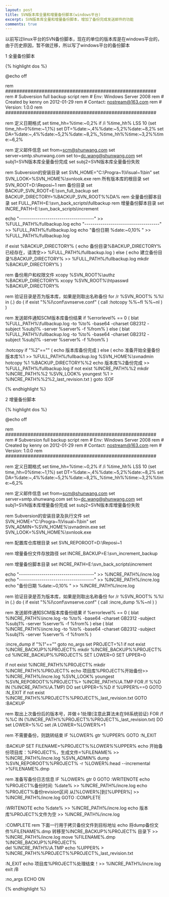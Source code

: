 ```yaml
---
layout: post
title: SVN版本库全量和增量备份脚本(windows平台)
excerpt: SVN版本库全量和增量备份脚本，增加了备份完成发送邮件的功能
comments: true
---
```


以前写过linux平台的SVN备份脚本，现在的单位的版本库是在windows平台的，由于历史原因，暂不做迁移，所以写了windows平台的备份脚本

1 全量备份脚本

{% highlight dos %}

@echo off

rem ######################################################
rem # Subversion full backup script
rem # Env: Windows Server 2008
rem # Created by kenny on 2012-01-29
rem # Contact: nostream@163.com
rem # Version: 1.0.0
rem ######################################################

rem 定义日期格式
set time_hh=%time:~0,2%
if /i %time_hh% LSS 10 (set time_hh=0%time:~1,1%)
set DT=%date:~,4%%date:~5,2%%date:~8,2%
set DA=%date:~,4%%date:~5,2%%date:~8,2%_%time_hh%%time:~3,2%%time:~6,2%

rem 定义邮件信息
set from=scm@shunwang.com
set server=smtp.shunwang.com
set to=dc.wang@shunwang.com
set subj1=SVN版本库全量备份完成
set subj2=SVN版本库全量备份失败

rem Subversion的安装目录
set SVN_HOME="C:\Progra~1\Visual~1\bin"
set SVN_LOOK=%SVN_HOME%\svnlook.exe
rem 所有版本库的根目录
set SVN_ROOT=D:\Reposi~1
rem 备份目录
set BACKUP_SVN_ROOT=E:\svn_full_backup
set BACKUP_DIRECTORY=%BACKUP_SVN_ROOT%\%DA%
rem 全量备份脚本目录
set FULL_PATH=E:\svn_back_scripts\fullbackup
rem 增量备份脚本目录
set INCRE_PATH=E:\svn_back_scripts\increment

echo "-------------------------------------" >> %FULL_PATH%/fullbackup.log
echo "-------------------------------------" >> %FULL_PATH%/fullbackup.log
echo "备份日期 %date:~0,10% " >> %FULL_PATH%/fullbackup.log

if exist %BACKUP_DIRECTORY% (
	echo 备份目录%BACKUP_DIRECTORY%已经存在，请清空>> %FULL_PATH%/fullbackup.log
) else (
	echo 建立备份目录%BACKUP_DIRECTORY% >> %FULL_PATH%/fullbackup.log
	mkdir %BACKUP_DIRECTORY%
)

rem 备份用户和权限文件
xcopy %SVN_ROOT%\authz %BACKUP_DIRECTORY%
xcopy %SVN_ROOT%\htpasswd %BACKUP_DIRECTORY%

rem 验证目录是否为版本库，如果是则取出名称备份
for /r %SVN_ROOT% %%I in (.) do (
	if exist "%%I\conf\svnserve.conf" (
		call :hotcopy %%~fI %%~nI
	)
)

rem 发送邮件通知SCM版本库备份结果
if %errorlevel% == 0 (
   blat %FULL_PATH%\fullbackup.log -to %to% -base64 -charset GB2312 -subject %subj1% -server %server% -f %from%
) else (
   blat %FULL_PATH%\fullbackup.log -to %to% -base64 -charset GB2312 -subject %subj1% -server %server% -f %from%
)


:hotcopy
if "%2"=="" (
	echo 版本库备份完成
) else (
	echo 准备开始全量备份版本库%1 >> %FULL_PATH%/fullbackup.log
	%SVN_HOME%\svnadmin hotcopy %1 %BACKUP_DIRECTORY%\%2
	echo 版本库%2备份完成 >> %FULL_PATH%/fullbackup.log
	if not exist %INCRE_PATH%\%2 mkdir %INCRE_PATH%\%2
	%SVN_LOOK% youngest %1 > %INCRE_PATH%\%2\%2_last_revision.txt
)
goto :EOF

{% endhighlight %}

2 增量备份脚本

{% highlight dos %}

@echo off

rem ######################################################
rem # Subversion full backup script
rem # Env: Windows Server 2008
rem # Created by kenny on 2012-01-29
rem # Contact: nostream@163.com
rem # Version: 1.0.0
rem ######################################################

rem 定义日期格式
set time_hh=%time:~0,2%
if /i %time_hh% LSS 10 (set time_hh=0%time:~1,1%)
set DT=%date:~,4%%date:~5,2%%date:~8,2%
set DA=%date:~,4%%date:~5,2%%date:~8,2%_%time_hh%%time:~3,2%%time:~6,2%

rem 定义邮件信息
set from=scm@shunwang.com
set server=smtp.shunwang.com
set to=dc.wang@shunwang.com
set subj1=SVN版本库增量备份完成
set subj2=SVN版本库增量备份失败

rem Subversion的安装目录及执行文件
set SVN_HOME="C:\Progra~1\Visual~1\bin"
set SVN_ADMIN=%SVN_HOME%\svnadmin.exe
set SVN_LOOK=%SVN_HOME%\svnlook.exe

rem 配置库仓库根目录
set SVN_REPOROOT=D:\Reposi~1

rem 增量备份文件存放路径
set INCRE_BACKUP=E:\svn_increment_backup

rem 增量备份脚本目录
set INCRE_PATH=E:\svn_back_scripts\increment

echo "-------------------------------------" >> %INCRE_PATH%/incre.log
echo "-------------------------------------" >> %INCRE_PATH%/incre.log
echo "备份日期 %date:~0,10% " >> %INCRE_PATH%/incre.log

rem 验证目录是否为版本库，如果是则取出名称备份
for /r %SVN_ROOT% %%I in (.) do (
	if exist "%%I\conf\svnserve.conf" (
		call :incre_dump %%~nI
	)
)

rem 发送邮件通知SCM版本库备份结果
if %errorlevel% == 0 (
   blat %INCRE_PATH%\incre.log -to %to% -base64 -charset GB2312 -subject %subj1% -server %server% -f %from%
) else (
   blat %INCRE_PATH%\incre.log -to %to% -base64 -charset GB2312 -subject %subj1% -server %server% -f %from%
)

:incre_dump
if "%1"=="" goto no_args
set PROJECT=%1
if not exist %INCRE_BACKUP%\%PROJECT% mkdir %INCRE_BACKUP%\%PROJECT%
cd %INCRE_BACKUP%\%PROJECT%
SET LOWER=0
SET UPPER=0

if not exist %INCRE_PATH%\%PROJECT% mkdir %INCRE_PATH%\%PROJECT%
echo 项目库%PROJECT%开始备份>> %INCRE_PATH%/incre.log
%SVN_LOOK% youngest %SVN_REPOROOT%\%PROJECT%> %INCRE_PATH%\A.TMP
FOR /f %%D IN (%INCRE_PATH%\A.TMP) DO set UPPER=%%D
if %UPPER%==0 GOTO :N_EXIT
if not exist %INCRE_PATH%\%PROJECT%\%PROJECT%_last_revision.txt GOTO :BACKUP

rem 取出上次备份后的版本号，并做＋1处理(注意此算法未在98系统验证)
FOR /f %%C IN (%INCRE_PATH%\%PROJECT%\%PROJECT%_last_revision.txt) DO set LOWER=%%C
set /A LOWER=%LOWER%+1

rem 不需要备份，则跳转结束
IF %LOWER% gtr %UPPER% GOTO :N_EXIT

:BACKUP
SET FILENAME=%PROJECT%_%LOWER%_%UPPER%
echo 开始备份项目库：%PROJECT%，生成文件=%FILENAME% >> %INCRE_PATH%/incre.log
%SVN_ADMIN% dump %SVN_REPOROOT%\%PROJECT% -r %LOWER%:head --incremental >%FILENAME%.dmp

rem 准备写备份日志信息
IF %LOWER% gtr 0 GOTO :WRITENOTE
echo %PROJECT%备份时间: %date% >> %INCRE_PATH%/incre.log
echo %PROJECT%备份revision区间 从[%LOWER%]到[%UPPER%] >> %INCRE_PATH%/incre.log
GOTO :COMPLETE

:WRITENOTE
echo %date% >> %INCRE_PATH%/incre.log
echo 版本库%PROJECT%文件为空 >> %INCRE_PATH%/incre.log

:COMPLETE
rem 下面一行用于拷贝备份文件到目标地址
echo 将dump备份文件%FILENAME%.dmp 转移至%INCRE_BACKUP%\%PROJECT% 目录下 >> %INCRE_PATH%/incre.log
move %FILENAME%.dmp %INCRE_BACKUP%\%PROJECT%\
del %INCRE_PATH%\A.TMP
echo %UPPER% > %INCRE_PATH%\%PROJECT%\%PROJECT%_last_revision.txt

:N_EXIT
echo 项目库%PROJECT%处理结束！>> %INCRE_PATH%/incre.log
exit /B

:no_args
ECHO ON

{% endhighlight %}